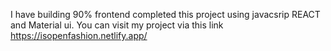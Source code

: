 I have building 90% frontend completed this project using javacsrip REACT and Material ui.
You can visit my project via this link https://isopenfashion.netlify.app/
